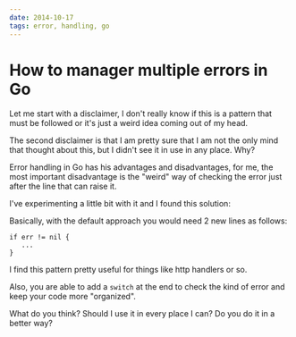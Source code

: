```yaml
---
date: 2014-10-17
tags: error, handling, go
---
```


How to manager multiple errors in Go
====================================

Let me start with a disclaimer, I don't really know if this is a pattern that
must be followed or it's just a weird idea coming out of my head.

The second disclaimer is that I am pretty sure that I am not the only mind that
thought about this, but I didn't see it in use in any place. Why?

Error handling in Go has his advantages and disadvantages, for me, the most
important disadvantage is the "weird" way of checking the error just after the
line that can raise it.

I've experimenting a little bit with it and I found this solution:

<script src="https://gist.github.com/agonzalezro/ccd3c29a24149f7787ea.js"></script>

Basically, with the default approach you would need 2 new lines as follows:

`````
if err != nil {
   ...
}
`````

I find this pattern pretty useful for things like http handlers or so.

Also, you are able to add a `switch` at the end to check the kind of error and
keep your code more "organized".

What do you think? Should I use it in every place I can? Do you do it in a
better way?
